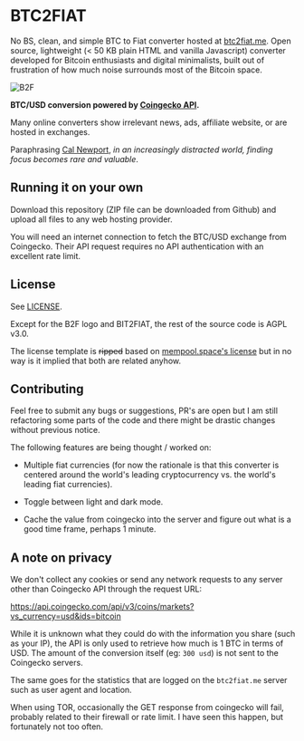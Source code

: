 # BTC2FIAT

No BS, clean, and simple BTC to Fiat converter hosted at [btc2fiat.me](https://btc2fiat.me). Open source, lightweight (< 50 KB plain HTML and vanilla Javascript) converter developed for Bitcoin enthusiasts and digital minimalists, built out of frustration of how much noise surrounds most of the Bitcoin space.

![B2F](https://user-images.githubusercontent.com/100208905/163191012-91e73714-7f0e-4f5d-83bf-4262df1de1fa.png)

__BTC/USD conversion powered by [Coingecko API](https://www.coingecko.com/en/api).__

Many online converters show irrelevant news, ads, affiliate website, or are hosted in exchanges.

Paraphrasing [Cal Newport](https://www.calnewport.com/), _in an increasingly distracted world, finding focus becomes rare and valuable_.

## Running it on your own

Download this repository (ZIP file can be downloaded from Github) and upload all files to any web hosting provider.

You will need an internet connection to fetch the BTC/USD exchange from Coingecko. Their API request requires no API authentication with an excellent rate limit.

## License
See [LICENSE](LICENSE).

Except for the B2F logo and BIT2FIAT, the rest of the source code is AGPL v3.0.

The license template is ~~ripped~~ based on [mempool.space's license](https://github.com/mempool/mempool/blob/master/LICENSE) but in no way is it implied that both are related anyhow.

## Contributing
Feel free to submit any bugs or suggestions, PR's are open but I am still refactoring some parts of the code and there might be drastic changes without previous notice.

The following features are being thought / worked on:

- Multiple fiat currencies (for now the rationale is that this converter is centered around the world's leading cryptocurrency vs. the world's leading fiat currencies).

- Toggle between light and dark mode.

- Cache the value from coingecko into the server and figure out what is a good time frame, perhaps 1 minute.

## A note on privacy

We don't collect any cookies or send any network requests to any server other than Coingecko API through the request URL:

https://api.coingecko.com/api/v3/coins/markets?vs_currency=usd&ids=bitcoin

While it is unknown what they could do with the information you share (such as your IP), the API is only used to retrieve how much is 1 BTC in terms of USD. The amount of the conversion itself (eg: `300 usd`) is not sent to the Coingecko servers.

The same goes for the statistics that are logged on the `btc2fiat.me` server such as user agent and location.

When using TOR, occasionally the GET response from coingecko will fail, probably related to their firewall or rate limit. I have seen this happen, but fortunately not too often.
